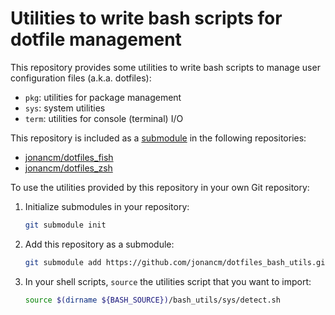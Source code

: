 # Utilities to write bash scripts for dotfile management

This repository provides some utilities to write bash scripts to manage user
configuration files (a.k.a. dotfiles):

* `pkg`: utilities for package management
* `sys`: system utilities
* `term`: utilities for console (terminal) I/O

This repository is included as a [submodule] in the following repositories:

* [jonancm/dotfiles_fish](https://github.com/jonancm/dotfiles_fish)
* [jonancm/dotfiles_zsh](https://github.com/jonancm/dotfiles_zsh)

[submodule]: https://git-scm.com/book/en/v2/Git-Tools-Submodules

To use the utilities provided by this repository in your own Git repository:

1. Initialize submodules in your repository:

   ```bash
   git submodule init
   ```

2. Add this repository as a submodule:

   ```bash
   git submodule add https://github.com/jonancm/dotfiles_bash_utils.git bash_utils
   ```

3. In your shell scripts, `source` the utilities script that you want to import:

   ```bash
   source $(dirname ${BASH_SOURCE})/bash_utils/sys/detect.sh
   ```
